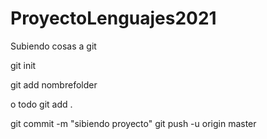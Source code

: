 # ProyectoLenguajes2021


Subiendo cosas a git

git init

git add nombrefolder

o todo git add .

git commit -m "sibiendo proyecto"
git push -u origin master

